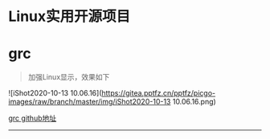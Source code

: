 # Linux实用开源项目

# grc

> 加强Linux显示，效果如下

![iShot2020-10-13 10.06.16](https://gitea.pptfz.cn/pptfz/picgo-images/raw/branch/master/img/iShot2020-10-13 10.06.16.png)

[grc github地址](https://github.com/garabik/grc)



---





 













